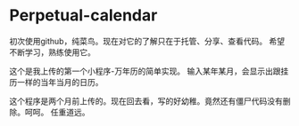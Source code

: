 Perpetual-calendar
==================
初次使用github，纯菜鸟。现在对它的了解只在于托管、分享、查看代码。
希望不断学习，熟练使用它。

这个是我上传的第一个小程序-万年历的简单实现。
输入某年某月，会显示出跟挂历一样的当年当月的日历。

这个程序是两个月前上传的。现在回去看，写的好幼稚。竟然还有僵尸代码没有删除。呵呵。
任重道远。
